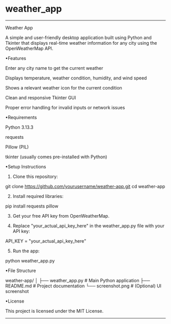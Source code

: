 # weather_app

---

Weather App

A simple and user-friendly desktop application built using Python and Tkinter that displays real-time weather information for any city using the OpenWeatherMap API.

•Features

Enter any city name to get the current weather

Displays temperature, weather condition, humidity, and wind speed

Shows a relevant weather icon for the current condition

Clean and responsive Tkinter GUI

Proper error handling for invalid inputs or network issues






•Requirements

Python 3.13.3

requests

Pillow (PIL)

tkinter (usually comes pre-installed with Python)


•Setup Instructions

1. Clone this repository:



git clone https://github.com/yourusername/weather-app.git
cd weather-app

2. Install required libraries:



pip install requests pillow

3. Get your free API key from OpenWeatherMap.


4. Replace "your_actual_api_key_here" in the weather_app.py file with your API key:



API_KEY = "your_actual_api_key_here"

5. Run the app:



python weather_app.py

•File Structure

weather-app/
│
├── weather_app.py       # Main Python application
├── README.md            # Project documentation
└── screenshot.png       # (Optional) UI screenshot

•License

This project is licensed under the MIT License.


---
